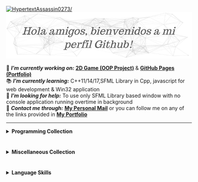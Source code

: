 <!--
**HypertextAssassin0273/HypertextAssassin0273** is a ✨ _special_ ✨ repository because its `README.md` (this file) appears on your GitHub profile.

Here are some ideas to get you started:

- 🔭 I’m currently working on ...
- 🌱 I’m currently learning ...
- 👯 I’m looking to collaborate on ...
- 🤔 I’m looking for help with ...
- 💬 Ask me about ...
- 📫 How to reach me: ...
- 😄 Pronouns: ...
- ⚡ Fun fact: ...
-->

<p><a href="#"><img src=https://komarev.com/ghpvc/?username=HypertextAssassin0273 alt=HypertextAssassin0273/><img src=https://github.com/HypertextAssassin0273/HypertextAssassin0273/blob/master/logos/particles_background.png/></a></p>

🔭 _**I’m currently working on:**_ [**2D Game (OOP Project)**](https://github.com/users/HypertextAssassin0273/projects/3) & [**GitHub Pages (Portfolio)**](https://github.com/HypertextAssassin0273/HypertextAssassin0273.github.io) \
📚 _**I’m currently learning:**_ C++11/14/17,SFML Library in Cpp, javascript for web development & Win32 application\
🤔 _**I’m looking for help:**_ To use only SFML Library based window with no console application running overtime in background\
💬 _**Contact me through:**_ [**My Personal Mail**](mailto:shazaibahmed0000@gmail.com) or you can follow me on any of the links provided in [**My Portfolio**](https://hypertextassassin0273.github.io)

---
<details>
  <summary><b>Programming Collection</b></summary>
  <br>
  <ul>
    <li><a href= "https://github.com/HypertextAssassin0273/UVA-Solutions"><b><i>Set of solutions for the Online Judge (UVA Solutions)</i></b></a></li>
    <li><a href= "https://github.com/HypertextAssassin0273/Mike-Mirzayanov---DS-And-Algo-Implementation"><b><i>Data Structures in C++</i></b></a></li>
    <li><a href= "https://github.com/HypertextAssassin0273/Spectre"><b><i>General Speed Programming</i></b></a></li>
    <li><a href= "https://github.com/HypertextAssassin0273/Console_based_C-Programs"><b><i>Useful C Programs</i></b></a></li>
    <li><a href= "https://github.com/HypertextAssassin0273/Console_based_Cpp-Programs"><b><i>Useful C++ Programs</i></b></a></li>
    <li><a href= "https://github.com/HypertextAssassin0273/Win32_based_programs"><b><i>Win32 based Programs</i></b></a></li>
    <li><a href= "https://github.com/HypertextAssassin0273/SFML_based_programs"><b><i>SFML based Programs</i></b></a></li>
    <li><a href= "https://github.com/HypertextAssassin0273/cheat-sheet"><b><i>C++ Cheat Sheet for ACM ICPC</i></b></a></li>
  </ul>
</details>  

#
<details>
  <summary><b>Miscellaneous Collection</b></summary>
  <br>
  <ul>
    <li><a href="https://github.com/HypertextAssassin0273/HypertextAssassin0273/tree/master/Important%20Sites"><b><i>Important Sites (i.e. Tools, My Learning-Resources)</i></b></a></li>
    <li><a href="https://github.com/HypertextAssassin0273/Important_Files"><b><i>Important Files (i.e. Windows & Command-Prompt Hacks)</i></b></a></li>
    <li><a href="https://github.com/HypertextAssassin0273/Unique_PowerPoint_Presentations"><b><i>Unique PowerPoint Presentations</i></b></a></li>
    <li><a href="https://github.com/HypertextAssassin0273/Free-Educational-Resources"><b><i></i>Free Educational Resources</b></a></li>
    <li><a href="https://github.com/HypertextAssassin0273/Projects"><b><i>Sample Project Ideas</i></b></a></li>
  </ul>
</details>

#
<details>
  <summary><b>Language Skills</b></summary>
  <br>
  <p>
    <img src= "https://github.com/HypertextAssassin0273/HypertextAssassin0273/blob/master/logos/c_64x64.png" />
    &nbsp;
    <img src= "https://github.com/HypertextAssassin0273/HypertextAssassin0273/blob/master/logos/cpp_64x64.png" />
    <img src= "https://github.com/HypertextAssassin0273/HypertextAssassin0273/blob/master/logos/html_64x64.png" />
    <img src= "https://github.com/HypertextAssassin0273/HypertextAssassin0273/blob/master/logos/css_64x64.png" />
    &nbsp;&nbsp;
    <img src= "https://github.com/HypertextAssassin0273/HypertextAssassin0273/blob/master/logos/javascript_64x64.png" />
    &nbsp;&nbsp;
    <img src= "https://github.com/HypertextAssassin0273/HypertextAssassin0273/blob/master/logos/markdown_64x64.png" />
  </p>  
</details>
